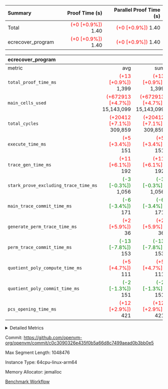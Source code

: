 | Summary | Proof Time (s) | Parallel Proof Time (s) |
|:---|---:|---:|
| Total | <span style='color: red'>(+0 [+0.9%])</span> 1.40 | <span style='color: red'>(+0 [+0.9%])</span> 1.40 |
| ecrecover_program | <span style='color: red'>(+0 [+0.9%])</span> 1.40 | <span style='color: red'>(+0 [+0.9%])</span> 1.40 |


| ecrecover_program |||||
|:---|---:|---:|---:|---:|
|metric|avg|sum|max|min|
| `total_proof_time_ms ` | <span style='color: red'>(+13 [+0.9%])</span> 1,399 | <span style='color: red'>(+13 [+0.9%])</span> 1,399 | <span style='color: red'>(+13 [+0.9%])</span> 1,399 | <span style='color: red'>(+13 [+0.9%])</span> 1,399 |
| `main_cells_used     ` | <span style='color: red'>(+672913 [+4.7%])</span> 15,143,099 | <span style='color: red'>(+672913 [+4.7%])</span> 15,143,099 | <span style='color: red'>(+672913 [+4.7%])</span> 15,143,099 | <span style='color: red'>(+672913 [+4.7%])</span> 15,143,099 |
| `total_cycles        ` | <span style='color: red'>(+20412 [+7.1%])</span> 309,859 | <span style='color: red'>(+20412 [+7.1%])</span> 309,859 | <span style='color: red'>(+20412 [+7.1%])</span> 309,859 | <span style='color: red'>(+20412 [+7.1%])</span> 309,859 |
| `execute_time_ms     ` | <span style='color: red'>(+5 [+3.4%])</span> 151 | <span style='color: red'>(+5 [+3.4%])</span> 151 | <span style='color: red'>(+5 [+3.4%])</span> 151 | <span style='color: red'>(+5 [+3.4%])</span> 151 |
| `trace_gen_time_ms   ` | <span style='color: red'>(+11 [+6.1%])</span> 192 | <span style='color: red'>(+11 [+6.1%])</span> 192 | <span style='color: red'>(+11 [+6.1%])</span> 192 | <span style='color: red'>(+11 [+6.1%])</span> 192 |
| `stark_prove_excluding_trace_time_ms` | <span style='color: green'>(-3 [-0.3%])</span> 1,056 | <span style='color: green'>(-3 [-0.3%])</span> 1,056 | <span style='color: green'>(-3 [-0.3%])</span> 1,056 | <span style='color: green'>(-3 [-0.3%])</span> 1,056 |
| `main_trace_commit_time_ms` | <span style='color: green'>(-6 [-3.4%])</span> 171 | <span style='color: green'>(-6 [-3.4%])</span> 171 | <span style='color: green'>(-6 [-3.4%])</span> 171 | <span style='color: green'>(-6 [-3.4%])</span> 171 |
| `generate_perm_trace_time_ms` | <span style='color: red'>(+2 [+5.9%])</span> 36 | <span style='color: red'>(+2 [+5.9%])</span> 36 | <span style='color: red'>(+2 [+5.9%])</span> 36 | <span style='color: red'>(+2 [+5.9%])</span> 36 |
| `perm_trace_commit_time_ms` | <span style='color: green'>(-13 [-7.8%])</span> 153 | <span style='color: green'>(-13 [-7.8%])</span> 153 | <span style='color: green'>(-13 [-7.8%])</span> 153 | <span style='color: green'>(-13 [-7.8%])</span> 153 |
| `quotient_poly_compute_time_ms` | <span style='color: red'>(+5 [+4.7%])</span> 111 | <span style='color: red'>(+5 [+4.7%])</span> 111 | <span style='color: red'>(+5 [+4.7%])</span> 111 | <span style='color: red'>(+5 [+4.7%])</span> 111 |
| `quotient_poly_commit_time_ms` | <span style='color: green'>(-2 [-1.3%])</span> 151 | <span style='color: green'>(-2 [-1.3%])</span> 151 | <span style='color: green'>(-2 [-1.3%])</span> 151 | <span style='color: green'>(-2 [-1.3%])</span> 151 |
| `pcs_opening_time_ms ` | <span style='color: red'>(+12 [+2.9%])</span> 421 | <span style='color: red'>(+12 [+2.9%])</span> 421 | <span style='color: red'>(+12 [+2.9%])</span> 421 | <span style='color: red'>(+12 [+2.9%])</span> 421 |



<details>
<summary>Detailed Metrics</summary>

| group | num_segments | keygen_time_ms | commit_exe_time_ms |
| --- | --- | --- | --- |
| ecrecover_program | 1 | 916 | 8 | 

| group | air_name | quotient_deg | interactions | constraints |
| --- | --- | --- | --- | --- |
| ecrecover_program | AccessAdapterAir<16> | 2 | 5 | 12 | 
| ecrecover_program | AccessAdapterAir<2> | 2 | 5 | 12 | 
| ecrecover_program | AccessAdapterAir<32> | 2 | 5 | 12 | 
| ecrecover_program | AccessAdapterAir<4> | 2 | 5 | 12 | 
| ecrecover_program | AccessAdapterAir<8> | 2 | 5 | 12 | 
| ecrecover_program | BitwiseOperationLookupAir<8> | 2 | 2 | 4 | 
| ecrecover_program | KeccakVmAir | 2 | 321 | 4,513 | 
| ecrecover_program | MemoryMerkleAir<8> | 2 | 4 | 39 | 
| ecrecover_program | PersistentBoundaryAir<8> | 2 | 3 | 7 | 
| ecrecover_program | PhantomAir | 2 | 3 | 5 | 
| ecrecover_program | Poseidon2PeripheryAir<BabyBearParameters>, 1> | 2 | 1 | 286 | 
| ecrecover_program | ProgramAir | 1 | 1 | 4 | 
| ecrecover_program | RangeTupleCheckerAir<2> | 1 | 1 | 4 | 
| ecrecover_program | Rv32HintStoreAir | 2 | 18 | 28 | 
| ecrecover_program | VariableRangeCheckerAir | 1 | 1 | 4 | 
| ecrecover_program | VmAirWrapper<Rv32BaseAluAdapterAir, BaseAluCoreAir<4, 8> | 2 | 20 | 37 | 
| ecrecover_program | VmAirWrapper<Rv32BaseAluAdapterAir, LessThanCoreAir<4, 8> | 2 | 18 | 40 | 
| ecrecover_program | VmAirWrapper<Rv32BaseAluAdapterAir, ShiftCoreAir<4, 8> | 2 | 24 | 91 | 
| ecrecover_program | VmAirWrapper<Rv32BranchAdapterAir, BranchEqualCoreAir<4> | 2 | 11 | 20 | 
| ecrecover_program | VmAirWrapper<Rv32BranchAdapterAir, BranchLessThanCoreAir<4, 8> | 2 | 13 | 35 | 
| ecrecover_program | VmAirWrapper<Rv32CondRdWriteAdapterAir, Rv32JalLuiCoreAir> | 2 | 10 | 18 | 
| ecrecover_program | VmAirWrapper<Rv32IsEqualModAdapterAir<2, 1, 32, 32>, ModularIsEqualCoreAir<32, 4, 8> | 2 | 25 | 225 | 
| ecrecover_program | VmAirWrapper<Rv32JalrAdapterAir, Rv32JalrCoreAir> | 2 | 16 | 20 | 
| ecrecover_program | VmAirWrapper<Rv32LoadStoreAdapterAir, LoadSignExtendCoreAir<4, 8> | 2 | 18 | 33 | 
| ecrecover_program | VmAirWrapper<Rv32LoadStoreAdapterAir, LoadStoreCoreAir<4> | 2 | 17 | 40 | 
| ecrecover_program | VmAirWrapper<Rv32MultAdapterAir, DivRemCoreAir<4, 8> | 2 | 25 | 84 | 
| ecrecover_program | VmAirWrapper<Rv32MultAdapterAir, MulHCoreAir<4, 8> | 2 | 24 | 31 | 
| ecrecover_program | VmAirWrapper<Rv32MultAdapterAir, MultiplicationCoreAir<4, 8> | 2 | 19 | 19 | 
| ecrecover_program | VmAirWrapper<Rv32RdWriteAdapterAir, Rv32AuipcCoreAir> | 2 | 12 | 14 | 
| ecrecover_program | VmAirWrapper<Rv32VecHeapAdapterAir<1, 2, 2, 32, 32>, FieldExpressionCoreAir> | 2 | 415 | 480 | 
| ecrecover_program | VmAirWrapper<Rv32VecHeapAdapterAir<2, 1, 1, 32, 32>, FieldExpressionCoreAir> | 2 | 158 | 190 | 
| ecrecover_program | VmAirWrapper<Rv32VecHeapAdapterAir<2, 2, 2, 32, 32>, FieldExpressionCoreAir> | 2 | 428 | 457 | 
| ecrecover_program | VmConnectorAir | 2 | 5 | 11 | 

| group | air_name | segment | rows | prep_cols | perm_cols | main_cols | cells |
| --- | --- | --- | --- | --- | --- | --- | --- |
| ecrecover_program | AccessAdapterAir<16> | 0 | 16,384 |  | 16 | 25 | 671,744 | 
| ecrecover_program | AccessAdapterAir<32> | 0 | 8,192 |  | 16 | 41 | 466,944 | 
| ecrecover_program | AccessAdapterAir<4> | 0 | 64 |  | 16 | 13 | 1,856 | 
| ecrecover_program | AccessAdapterAir<8> | 0 | 32,768 |  | 16 | 17 | 1,081,344 | 
| ecrecover_program | BitwiseOperationLookupAir<8> | 0 | 65,536 | 3 | 8 | 2 | 655,360 | 
| ecrecover_program | KeccakVmAir | 0 | 128 |  | 1,056 | 3,163 | 540,032 | 
| ecrecover_program | MemoryMerkleAir<8> | 0 | 4,096 |  | 16 | 32 | 196,608 | 
| ecrecover_program | PersistentBoundaryAir<8> | 0 | 4,096 |  | 12 | 20 | 131,072 | 
| ecrecover_program | PhantomAir | 0 | 16 |  | 12 | 6 | 288 | 
| ecrecover_program | Poseidon2PeripheryAir<BabyBearParameters>, 1> | 0 | 4,096 |  | 8 | 300 | 1,261,568 | 
| ecrecover_program | ProgramAir | 0 | 16,384 |  | 8 | 10 | 294,912 | 
| ecrecover_program | RangeTupleCheckerAir<2> | 0 | 524,288 | 2 | 8 | 1 | 4,718,592 | 
| ecrecover_program | Rv32HintStoreAir | 0 | 256 |  | 44 | 32 | 19,456 | 
| ecrecover_program | VariableRangeCheckerAir | 0 | 262,144 | 2 | 8 | 1 | 2,359,296 | 
| ecrecover_program | VmAirWrapper<Rv32BaseAluAdapterAir, BaseAluCoreAir<4, 8> | 0 | 131,072 |  | 52 | 36 | 11,534,336 | 
| ecrecover_program | VmAirWrapper<Rv32BaseAluAdapterAir, LessThanCoreAir<4, 8> | 0 | 4,096 |  | 40 | 37 | 315,392 | 
| ecrecover_program | VmAirWrapper<Rv32BaseAluAdapterAir, ShiftCoreAir<4, 8> | 0 | 16,384 |  | 52 | 53 | 1,720,320 | 
| ecrecover_program | VmAirWrapper<Rv32BranchAdapterAir, BranchEqualCoreAir<4> | 0 | 32,768 |  | 28 | 26 | 1,769,472 | 
| ecrecover_program | VmAirWrapper<Rv32BranchAdapterAir, BranchLessThanCoreAir<4, 8> | 0 | 32,768 |  | 32 | 32 | 2,097,152 | 
| ecrecover_program | VmAirWrapper<Rv32CondRdWriteAdapterAir, Rv32JalLuiCoreAir> | 0 | 8,192 |  | 28 | 18 | 376,832 | 
| ecrecover_program | VmAirWrapper<Rv32IsEqualModAdapterAir<2, 1, 32, 32>, ModularIsEqualCoreAir<32, 4, 8> | 0 | 4,096 |  | 56 | 166 | 909,312 | 
| ecrecover_program | VmAirWrapper<Rv32JalrAdapterAir, Rv32JalrCoreAir> | 0 | 8,192 |  | 36 | 28 | 524,288 | 
| ecrecover_program | VmAirWrapper<Rv32LoadStoreAdapterAir, LoadSignExtendCoreAir<4, 8> | 0 | 4,096 |  | 52 | 36 | 360,448 | 
| ecrecover_program | VmAirWrapper<Rv32LoadStoreAdapterAir, LoadStoreCoreAir<4> | 0 | 131,072 |  | 52 | 41 | 12,189,696 | 
| ecrecover_program | VmAirWrapper<Rv32MultAdapterAir, MulHCoreAir<4, 8> | 0 | 8 |  | 72 | 39 | 888 | 
| ecrecover_program | VmAirWrapper<Rv32MultAdapterAir, MultiplicationCoreAir<4, 8> | 0 | 4,096 |  | 52 | 31 | 339,968 | 
| ecrecover_program | VmAirWrapper<Rv32RdWriteAdapterAir, Rv32AuipcCoreAir> | 0 | 4,096 |  | 28 | 20 | 196,608 | 
| ecrecover_program | VmAirWrapper<Rv32VecHeapAdapterAir<1, 2, 2, 32, 32>, FieldExpressionCoreAir> | 0 | 2,048 |  | 836 | 547 | 2,832,384 | 
| ecrecover_program | VmAirWrapper<Rv32VecHeapAdapterAir<2, 1, 1, 32, 32>, FieldExpressionCoreAir> | 0 | 32 |  | 320 | 263 | 18,656 | 
| ecrecover_program | VmAirWrapper<Rv32VecHeapAdapterAir<2, 2, 2, 32, 32>, FieldExpressionCoreAir> | 0 | 1,024 |  | 860 | 625 | 1,520,640 | 
| ecrecover_program | VmConnectorAir | 0 | 2 | 1 | 16 | 5 | 42 | 

| group | segment | trace_gen_time_ms | total_proof_time_ms | total_cycles | total_cells | stark_prove_excluding_trace_time_ms | quotient_poly_compute_time_ms | quotient_poly_commit_time_ms | perm_trace_commit_time_ms | pcs_opening_time_ms | main_trace_commit_time_ms | main_cells_used | generate_perm_trace_time_ms | execute_time_ms |
| --- | --- | --- | --- | --- | --- | --- | --- | --- | --- | --- | --- | --- | --- | --- |
| ecrecover_program | 0 | 192 | 1,399 | 309,859 | 49,125,033 | 1,056 | 111 | 151 | 153 | 421 | 171 | 15,143,099 | 36 | 151 | 

| group | segment | trace_height_constraint | weighted_sum | threshold |
| --- | --- | --- | --- | --- |
| ecrecover_program | 0 | 0 | 768,982 | 2,013,265,921 | 
| ecrecover_program | 0 | 1 | 2,338,716 | 2,013,265,921 | 
| ecrecover_program | 0 | 2 | 384,491 | 2,013,265,921 | 
| ecrecover_program | 0 | 3 | 3,862,497 | 2,013,265,921 | 
| ecrecover_program | 0 | 4 | 16,384 | 2,013,265,921 | 
| ecrecover_program | 0 | 5 | 8,192 | 2,013,265,921 | 
| ecrecover_program | 0 | 6 | 882,858 | 2,013,265,921 | 
| ecrecover_program | 0 | 7 | 16,448 | 2,013,265,921 | 
| ecrecover_program | 0 | 8 | 9,216,552 | 2,013,265,921 | 

</details>


Commit: https://github.com/openvm-org/openvm/commit/c0c3090326e435f0b5a66d8c7499aead0b3bb0e5

Max Segment Length: 1048476

Instance Type: 64cpu-linux-arm64

Memory Allocator: jemalloc

[Benchmark Workflow](https://github.com/openvm-org/openvm/actions/runs/15057522368)
